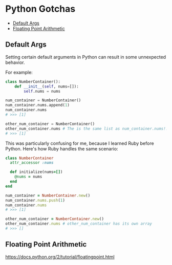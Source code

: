 # Python Gotchas

* [Default Args](#default-args)
* [Floating Point Arithmetic](#floating-point-arithmetic)

## Default Args

Setting certain default arguments in Python can result in some unnexpected behavior.

For example:
```python
class NumberContainer():
    def __init__(self, nums=[]):
        self.nums = nums

num_container = NumberContainer()
num_container.nums.append(1)
num_container.nums
# >>> [1]

other_num_container = NumberContainer()
other_num_container.nums # The is the same list as num_container.nums!!
# >>> [1]
```

This was particularly confusing for me, because I learned Ruby before Python. Here's how Ruby handles the same scenario:
```ruby
class NumberContainer
  attr_accessor :nums

  def initialize(nums=[])
    @nums = nums
  end
end

num_container = NumberContainer.new()
num_container.nums.push(1)
num_container.nums
# >>> [1]

other_num_container = NumberContainer.new()
other_num_container.nums # other_num_container has its own array
# >>> []
```

## Floating Point Arithmetic

https://docs.python.org/2/tutorial/floatingpoint.html
